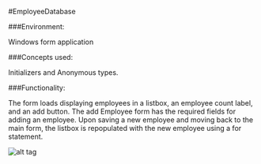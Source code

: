 #EmployeeDatabase

###Environment:

Windows form application

###Concepts used:

Initializers and Anonymous types.

###Functionality:

The form loads displaying employees in a listbox, an employee count label, and an add button. The add Employee form has the required fields for adding an employee. Upon saving a new employee and moving back to the main form, the listbox is repopulated with the new employee using a for statement.


![alt tag](https://raw.github.com/andrewjhinger/EmployeeDatabase2/master/empdatabaseform.JPG)
